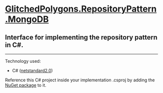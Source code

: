# [GlitchedPolygons.RepositoryPattern.MongoDB](https://github.com/GlitchedPolygons/RepositoryPattern.MongoDB)

## Interface for implementing the repository pattern in C#.

---

Technology used:
* C# ([netstandard2.0](https://github.com/dotnet/standard/blob/master/docs/versions/netstandard2.0.md))

Reference this C# project inside your implementation .csproj by adding the [NuGet package](https://www.nuget.org/packages/GlitchedPolygons.RepositoryPattern.MongoDB) to it.
